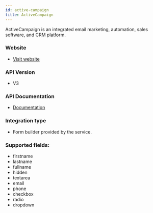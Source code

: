 ```yaml
---
id: active-campaign
title: ActiveCampaign
---
```


ActiveCampaign is an integrated email marketing, automation, sales software, and CRM platform.

### Website

* [Visit website](https://www.activecampaign.com/)

### API Version

* V3

### API Documentation

* [Documentation](https://developers.activecampaign.com/reference/overview)

### Integration type

* Form builder provided by the service.

### Supported fields:
* firstname
* lastname
* fullname
* hidden
* textarea
* email
* phone
* checkbox
* radio
* dropdown

